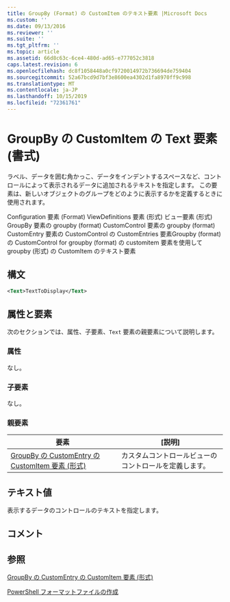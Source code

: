 ```yaml
---
title: GroupBy (Format) の CustomItem のテキスト要素 |Microsoft Docs
ms.custom: ''
ms.date: 09/13/2016
ms.reviewer: ''
ms.suite: ''
ms.tgt_pltfrm: ''
ms.topic: article
ms.assetid: 66d8c63c-6ce4-480d-ad65-e777052c3818
caps.latest.revision: 6
ms.openlocfilehash: dc8f1058448a0cf9720014972b736694de759404
ms.sourcegitcommit: 52a67bcd9d7bf3e8600ea4302d1fa8970ff9c998
ms.translationtype: MT
ms.contentlocale: ja-JP
ms.lasthandoff: 10/15/2019
ms.locfileid: "72361761"
---
```

# <a name="text-element-for-customitem-for-groupby-format"></a>GroupBy の CustomItem の Text 要素 (書式)

ラベル、データを囲む角かっこ、データをインデントするスペースなど、コントロールによって表示されるデータに追加されるテキストを指定します。 この要素は、新しいオブジェクトのグループをどのように表示するかを定義するときに使用されます。

Configuration 要素 (Format) ViewDefinitions 要素 (形式) ビュー要素 (形式) GroupBy 要素の groupby (format) CustomControl 要素の groupby (format) CustomEntry 要素の CustomControl の CustomEntries 要素Groupby (format) の CustomControl for groupby (format) の customitem 要素を使用して groupby (形式) の CustomItem のテキスト要素

## <a name="syntax"></a>構文

```xml
<Text>TextToDisplay</Text>
```

## <a name="attributes-and-elements"></a>属性と要素

次のセクションでは、属性、子要素、`Text` 要素の親要素について説明します。

### <a name="attributes"></a>属性

なし。

### <a name="child-elements"></a>子要素

なし。

### <a name="parent-elements"></a>親要素

|要素|[説明]|
|-------------|-----------------|
|[GroupBy の CustomEntry の CustomItem 要素 (形式)](./customitem-element-for-customentry-for-groupby-format.md)|カスタムコントロールビューのコントロールを定義します。|

## <a name="text-value"></a>テキスト値

表示するデータのコントロールのテキストを指定します。

## <a name="remarks"></a>コメント

## <a name="see-also"></a>参照

[GroupBy の CustomEntry の CustomItem 要素 (形式)](./customitem-element-for-customentry-for-groupby-format.md)

[PowerShell フォーマットファイルの作成](./writing-a-powershell-formatting-file.md)

